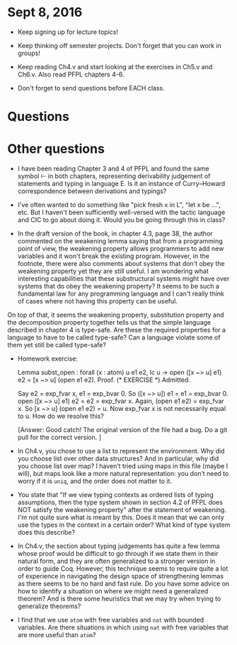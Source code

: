 # Sept 8, 2016

+ Keep signing up for lecture topics!

+ Keep thinking off semester projects. Don't forget that you can work in groups!

+ Keep reading Ch4.v and start looking at the exercises in Ch5.v and Ch6.v.
  Also read PFPL chapters 4-6.

+ Don't forget to send questions before EACH class.


# Questions

# Other questions

+  I have been reading Chapter 3 and 4 of PFPL and found the same symbol
   ⊢ in both chapters, representing derivability judgement of statements
   and typing in language E. Is it an instance of Curry–Howard
   correspondence between derivations and typings?

+ I've often wanted to do something like "pick fresh x in L", "let x be ...",
etc. But I haven't been sufficiently well-versed with the tactic language and
CIC to go about doing it. Would you be going through this in class?

+ In the draft version of the book, in chapter 4.3, page 38, the author
  commented on the weakening lemma saying that from a programming point of
  view, the weakening property allows programmers to add new variables and it
  won't break the existing program. However, in the footnote, there were also
  comments about systems that don't obey the weakening property yet they are
  still useful. I am wondering what interesting capabilities that these
  substructural systems might have over systems that do obey the weakening
  property? It seems to be such a fundamental law for any programming language
  and I can't really think of cases where not having this property can be
  useful.

On top of that, it seems the weakening property, substitution property and the
decomposition property together tells us that the simple language described in
chapter 4 is type-safe. Are these the required properties for a language to
have to be called type-safe? Can a language violate some of them yet still be
called type-safe?

+ Homework exercise:

     Lemma subst_open : forall (x : atom) u e1 e2,
          lc u ->
          open ([x ~> u] e1) e2 = [x ~> u] (open e1 e2).
     Proof.
     (* EXERCISE *) Admitted.

  Say e2 = exp_fvar x, e1 = exp_bvar 0.
  So ([x ~> u]) e1 = e1 = exp_bvar 0. open ([x ~> u] e1) e2 = e2 = exp_fvar x.
  Again, (open e1 e2) = exp_fvar x. So [x ~> u] (open e1 e2) = u.
  Now exp_fvar x is not necessarily equal to u. How do we resolve this?

  [Answer: Good catch! The original version of the file had a bug. Do a git pull
   for the correct version. ]

+ In Ch4.v, you chose to use a list to represent the environment. Why did you
  choose list over other data structures? And in particular, why did you
  choose list over map? I haven’t tried using maps in this file (maybe I
  will), but maps look like a more natural representation: you don’t need to
  worry if it is `uniq`, and the order does not matter to it.

+ You state that "If we view typing contexts as ordered lists of typing
  assumptions, then the type system shown in section 4.2 of PFPL does NOT
  satisfy the weakening property" after the statement of weakening. I'm not
  quite sure what is meant by this. Does it mean that we can only use the types
  in the context in a certain order? What kind of type system does this
  describe?

+ In Ch4.v, the section about typing judgements has quite a few lemma whose
  proof would be difficult to go through if we state them in their natural
  form, and they are often generalized to a stronger version in order to guide
  Coq. However, this technique seems to require quite a lot of experience in
  navigating the design space of strengthening lemmas as there seems to be no
  hard and fast rule. Do you have some advice on how to identify a situation
  on where we might need a generalized theorem? And is there some heuristics
  that we may try when trying to generalize theorems?


+ I find that we use `atom` with free variables and `nat` with bounded
  variables. Are there situations in which using `nat` with free variables that
  are more useful than `atom`?
